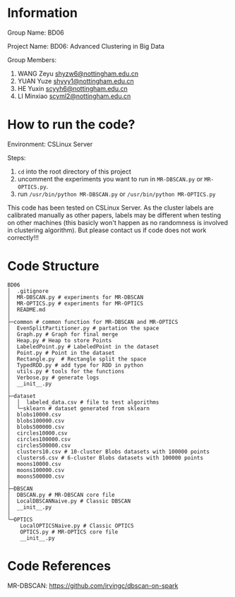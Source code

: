 # Information

Group Name: BD06

Project Name: BD06: Advanced Clustering in Big Data

Group Members:
1. WANG Zeyu shyzw6@nottingham.edu.cn
2. YUAN Yuze shyyy1@nottingham.edu.cn
3. HE Yuxin scyyh6@nottingham.edu.cn
4. LI Minxiao scyml2@nottingham.edu.cn

# How to run the code?

Environment: CSLinux Server

Steps:
1. `cd` into the root directory of this project
2. uncomment the experiments you want to run in `MR-DBSCAN.py` or `MR-OPTICS.py`.
3. run `/usr/bin/python MR-DBSCAN.py` or `/usr/bin/python MR-OPTICS.py`

This code has been tested on CSLinux Server. As the cluster labels are calibrated manually as other papers, labels may be different when testing on other machines (this basicly won't happen as no randomness is involved in clustering algorithm). But please contact us if code does not work correctly!!!


# Code Structure

```
BD06
│  .gitignore
│  MR-DBSCAN.py # experiments for MR-DBSCAN
│  MR-OPTICS.py # experiments for MR-OPTICS
│  README.md
│
├─common # common function for MR-DBSCAN and MR-OPTICS
│  EvenSplitPartitioner.py # partation the space
│  Graph.py # Graph for final merge
│  Heap.py # Heap to store Points
│  LabeledPoint.py # LabeledPoint in the dataset
│  Point.py # Point in the dataset
│  Rectangle.py  # Rectangle split the space
│  TypedRDD.py # add type for RDD in python
│  utils.py # tools for the functions
│  Verbose.py # generate logs
│  __init__.py
│
├─dataset
│  │  labeled_data.csv # file to test algorithms
│  └─sklearn # dataset generated from sklearn
│  blobs10000.csv
│  blobs100000.csv
│  blobs500000.csv
│  circles10000.csv
│  circles100000.csv
│  circles500000.csv
│  clusters10.csv # 10-cluster Blobs datasets with 100000 points
│  clusters6.csv # 6-cluster Blobs datasets with 100000 points
│  moons10000.csv
│  moons100000.csv
│  moons500000.csv
│
├─DBSCAN
│  DBSCAN.py # MR-DBSCAN core file 
│  LocalDBSCANNaive.py # Classic DBSCAN 
│  __init__.py
│
└─OPTICS
    LocalOPTICSNaive.py # Classic OPTICS 
    OPTICS.py # MR-OPTICS core file 
    __init__.py
```

# Code References

MR-DBSCAN: https://github.com/irvingc/dbscan-on-spark

